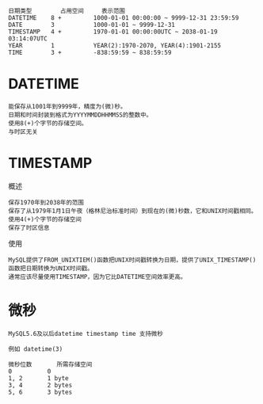 
# 


    日期类型    	占用空间     表示范围
    DATETIME	8 +         1000-01-01 00:00:00 ~ 9999-12-31 23:59:59
    DATE	    3	        1000-01-01 ~ 9999-12-31
    TIMESTAMP	4 +         1970-01-01 00:00:00UTC ~ 2038-01-19 03:14:07UTC
    YEAR	    1	        YEAR(2):1970-2070, YEAR(4):1901-2155
    TIME	    3 +         -838:59:59 ~ 838:59:59



# DATETIME
     
    能保存从1001年到9999年，精度为(微)秒。
    日期和时间封装到格式为YYYYMMDDHHMMSS的整数中。
    使用8(+)个字节的存储空间。
    与时区无关

# TIMESTAMP 

概述

    保存1970年到2038年的范围
    保存了从1979年1月1日午夜（格林尼治标准时间）到现在的(微)秒数，它和UNIX时间戳相同。
    使用4(+)个字节的存储空间
    保存了时区信息
    
使用
    
    MySQL提供了FROM_UNIXTIEM()函数把UNIX时间戳转换为日期，提供了UNIX_TIMESTAMP()函数把日期转换为UNIX时间戳。 
    通常应该尽量使用TIMESTAMP，因为它比DATETIME空间效率更高。


# 微秒

    MySQL5.6及以后datetime timestamp time 支持微秒
    
    例如 datetime(3)
    
    微秒位数	   所需存储空间
    0	       0
    1, 2	   1 byte
    3, 4	   2 bytes
    5, 6	   3 bytes
    
    

    
